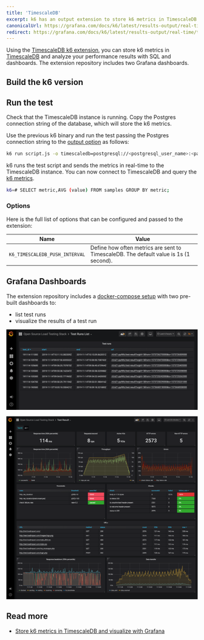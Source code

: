 ```yaml
---
title: 'TimescaleDB'
excerpt: k6 has an output extension to store k6 metrics in TimescaleDB. This document shows you how to configure the k6 TimescaleDB integration.
canonicalUrl: https://grafana.com/docs/k6/latest/results-output/real-time/timescaledb/
redirect: https://grafana.com/docs/k6/latest/results-output/real-time/timescaledb/
---
```


Using the [TimescaleDB k6 extension](https://github.com/grafana/xk6-output-timescaledb), you can store k6 metrics in [TimescaleDB](https://www.timescale.com/) and analyze your performance results with SQL and dashboards. The extension repository includes two Grafana dashboards.


## Build the k6 version

<InstallationInstructions extensionUrl="github.com/grafana/xk6-output-timescaledb"/>

## Run the test

Check that the TimescaleDB instance is running. Copy the Postgres connection string of the database, which will store the k6 metrics. 

Use the previous k6 binary and run the test passing the Postgres connection string to the [output option](/using-k6/k6-options/reference#results-output) as follows:


```bash
k6 run script.js -o timescaledb=postgresql://<postgresql_user_name>:<password>@<ip>:<port>/<database>
```

k6 runs the test script and sends the metrics in real-time to the TimescaleDB instance. You can now connect to TimescaleDB and query the [k6 metrics](/using-k6/metrics/).

```bash
k6=# SELECT metric,AVG (value) FROM samples GROUP BY metric;
```

### Options

Here is the full list of options that can be configured and passed to the extension:

| Name                                     | Value                                                                                                       |
| ---------------------------------------- | ----------------------------------------------------------------------------------------------------------- |
| `K6_TIMESCALEDB_PUSH_INTERVAL`                     | Define how often metrics are sent to TimescaleDB. The default value is 1s (1 second).  |

## Grafana Dashboards

The extension repository includes a [docker-compose setup](https://github.com/grafana/xk6-output-timescaledb/#docker-compose) with two pre-built dashboards to: 
- list test runs
- visualize the results of a test run


![TimescaleDB list test runs](./images/TimescaleDB/dashboard-test-runs.png)

![TimescaleDB k6 results](./images/TimescaleDB/dashboard-test-result.png)

## Read more

- [Store k6 metrics in TimescaleDB and visualize with Grafana](https://k6.io/blog/store-k6-metrics-in-timescaledb-and-visualize-with-grafana/)

